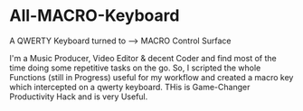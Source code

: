 # All-MACRO-Keyboard
A QWERTY Keyboard turned to --> MACRO Control Surface

I'm a Music Producer, Video Editor & decent Coder and find most of the time doing some repetitive tasks on the go. So, I scripted the whole Functions (still in Progress) useful for my workflow and created a macro key which intercepted on a qwerty keyboard. THis is Game-Changer Productivity Hack and is very Useful.
